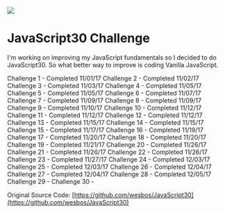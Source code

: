 ![](https://javascript30.com/images/JS3-social-share.png)

# JavaScript30 Challenge

I'm working on improving my JavaScript fundamentals so I decided to do JavaScript30. So what better way to improve is coding Vanilla JavaScript.

Challenge 1 -  Completed 11/01/17
Challenge 2 - Completed 11/02/17
Challenge 3 - Completed 11/03/17
Challenge 4 - Completed 11/05/17
Challenge 5 - Completed 11/05/17
Challenge 6 - Completed 11/07/17
Challenge 7 - Completed 11/09/17
Challenge 8 - Completed 11/09/17
Challenge 9 - Completed 11/10/17
Challenge 10 - Completed 11/12/17
Challenge 11 - Completed 11/12/17
Challenge 12 - Completed 11/12/17
Challenge 13 - Completed 11/15/17
Challenge 14 - Completed 11/15/17
Challenge 15 - Completed 11/17/17
Challenge 16 - Completed 11/19/17
Challenge 17 - Completed 11/20/17
Challenge 18 - Completed 11/20/17
Challenge 19 - Completed 11/21/17
Challenge 20 - Completed 11/26/17
Challenge 21 - Completed 11/26/17
Challenge 22 - Completed 11/26/17
Challenge 23 - Completed 11/27/17
Challenge 24 - Completed 12/03/17
Challenge 25 - Completed 12/03/17
Challenge 26 - Completed 12/04/17
Challenge 27 - Completed 12/04/17
Challenge 28 - Completed 12/05/17
Challenge 29 -
Challenge 30 -

Original Source Code: [https://github.com/wesbos/JavaScript30](https://github.com/wesbos/JavaScript30)
